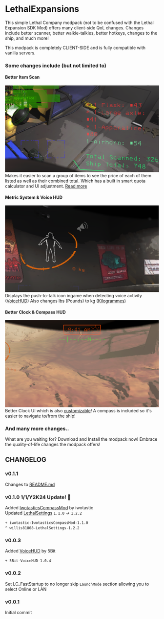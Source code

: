 # LethalExpansions
This simple Lethal Company modpack (not to be confused with the Lethal Expansion SDK Mod) offers many client-side QoL changes.
Changes include better scanner, better walkie-talkies, better hotkeys, changes to the ship, and much more!

This modpack is completely CLIENT-SIDE and is fully compatible with vanilla servers.

### Some changes include (but not limited to)

#### Better Item Scan<br>
<img src="https://raw.githubusercontent.com/BoredKevin/LethalExpansions/main/Docs/screenshot1.png" alt="BetterScanner Mod Screenshot" style="max-height: 320px;"><br>
Makes it easier to scan a group of items to see the price of each of them listed as well as their combined total. Which has a built in smart quota calculator and UI adjustment. [Read more](https://thunderstore.io/c/lethal-company/p/PopleZoo/BetterItemScan/)

#### Metric System & Voice HUD<br>
<img src="https://raw.githubusercontent.com/BoredKevin/LethalExpansions/main/Docs/screenshot2.png" alt="VoiceHUD & Killogrammes Mod Screenshot" style="max-height: 320px;"><br>
Displays the push-to-talk icon ingame when detecting voice activity ([VoiceHUD](https://thunderstore.io/c/lethal-company/p/5Bit/VoiceHUD/)) Also changes lbs (Pounds) to kg ([Kilogrammes](https://thunderstore.io/c/lethal-company/p/SimpleDev/Kilogrammes/))

#### Better Clock & Compass HUD<br>
<img src="https://raw.githubusercontent.com/BoredKevin/LethalExpansions/main/Docs/screenshot3.png" alt="Better Clock & Compass Mod Screenshot" style="max-height: 320px;"><br>
Better Clock UI which is also [customizable](https://thunderstore.io/c/lethal-company/p/BlueAmulet/LCBetterClock/)! A compass is included so it's easier to navigate to/from the ship!

### And many more changes..
What are you waiting for? Download and Install the modpack now! Embrace the quality-of-life changes the modpack offers!

## CHANGELOG

### v0.1.1

Changes to [README.md](https://github.com/BoredKevin/LethalExpansions/commit/7eab85735fd886ca2d11cf5134f2716c36f14ee0)

### v0.1.0 1/1/Y2K24 Update! 🥳

Added [IwotasticsCompassMod](https://thunderstore.io/c/lethal-company/p/iwotastic/IwotasticsCompassMod/) by iwotastic
<br>Updated [LethalSettings](https://thunderstore.io/c/lethal-company/p/willis81808/LethalSettings/) `1.1.0` -> `1.2.2`

`+ iwotastic-IwotasticsCompassMod-1.1.0`<br>
`^ willis81808-LethalSettings-1.2.2`<br>

### v0.0.3

Added [VoiceHUD](https://thunderstore.io/c/lethal-company/p/5Bit/VoiceHUD/) by 5Bit

`+ 5Bit-VoiceHUD-1.0.4`

### v0.0.2

Set LC_FastStartup to no longer skip `LaunchMode` section allowing you to select Online or LAN

### v0.0.1

Initial commit
